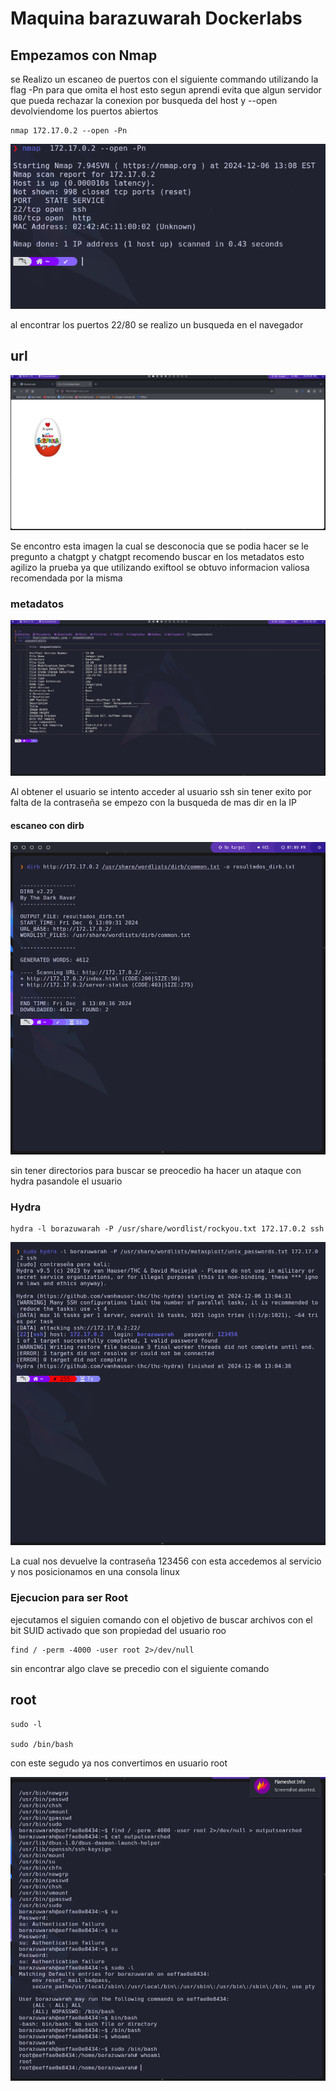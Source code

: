 # Maquina barazuwarah Dockerlabs

## Empezamos con Nmap

<p>se Realizo un escaneo de puertos con el siguiente commando utilizando la flag -Pn para que omita el host esto segun aprendi evita que algun servidor que pueda rechazar la conexion por busqueda del host y --open devolviendome los puertos abiertos</p>

```
nmap 172.17.0.2 --open -Pn

```

![captura-nmap](assets/img/scanports.png)

<p>al encontrar los puertos 22/80 se realizo un busqueda en el navegador</p>

## url

![captura-url](assets/img/page.png)

<p>Se encontro esta imagen la cual se desconocia que se podia hacer se le pregunto a chatgpt y chatgpt recomendo buscar en los metadatos esto agilizo la prueba ya que utilizando exiftool se obtuvo informacion valiosa recomendada por la misma</p>

### metadatos

![captura-url](assets/img/metadata.png)

<p> Al obtener el usuario se intento acceder al usuario ssh sin tener exito por falta de la contraseña  se empezo con la busqueda de mas dir en la IP </p>

#### escaneo con dirb

![captura-url](assets/img/scanpage.png)

<p> sin tener directorios para buscar se preocedio ha hacer un ataque con hydra pasandole el usuario</p>

### Hydra

```
hydra -l borazuwarah -P /usr/share/wordlist/rockyou.txt 172.17.0.2 ssh

```

![captura-url](assets/img/hydra.png)

<p>La cual nos devuelve la contraseña 123456 con esta accedemos al servicio y nos posicionamos en una consola linux </p>

### Ejecucion para ser Root

<p>ejecutamos el siguien comando con el objetivo de buscar archivos con el bit SUID activado que son propiedad del usuario roo</p>

```
find / -perm -4000 -user root 2>/dev/null
```

<p>sin encontrar algo clave se precedio con el siguiente comando </p>

## root

```
sudo -l

sudo /bin/bash
```

<p>con este segudo ya nos convertimos en usuario root </p>

![captura-url](assets/img/root.png)
